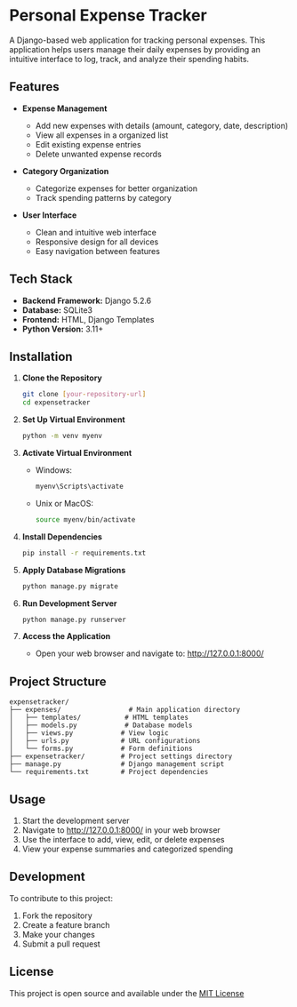 # Personal Expense Tracker

A Django-based web application for tracking personal expenses. This application helps users manage their daily expenses by providing an intuitive interface to log, track, and analyze their spending habits.

## Features

- **Expense Management**
  - Add new expenses with details (amount, category, date, description)
  - View all expenses in a organized list
  - Edit existing expense entries
  - Delete unwanted expense records
  
- **Category Organization**
  - Categorize expenses for better organization
  - Track spending patterns by category

- **User Interface**
  - Clean and intuitive web interface
  - Responsive design for all devices
  - Easy navigation between features

## Tech Stack

- **Backend Framework:** Django 5.2.6
- **Database:** SQLite3
- **Frontend:** HTML, Django Templates
- **Python Version:** 3.11+

## Installation

1. **Clone the Repository**
   ```bash
   git clone [your-repository-url]
   cd expensetracker
   ```

2. **Set Up Virtual Environment**
   ```bash
   python -m venv myenv
   ```

3. **Activate Virtual Environment**
   - Windows:
     ```bash
     myenv\Scripts\activate
     ```
   - Unix or MacOS:
     ```bash
     source myenv/bin/activate
     ```

4. **Install Dependencies**
   ```bash
   pip install -r requirements.txt
   ```

5. **Apply Database Migrations**
   ```bash
   python manage.py migrate
   ```

6. **Run Development Server**
   ```bash
   python manage.py runserver
   ```

7. **Access the Application**
   - Open your web browser and navigate to: http://127.0.0.1:8000/

## Project Structure

```
expensetracker/
├── expenses/                 # Main application directory
│   ├── templates/           # HTML templates
│   ├── models.py            # Database models
│   ├── views.py            # View logic
│   ├── urls.py             # URL configurations
│   └── forms.py            # Form definitions
├── expensetracker/         # Project settings directory
├── manage.py               # Django management script
└── requirements.txt        # Project dependencies
```

## Usage

1. Start the development server
2. Navigate to http://127.0.0.1:8000/ in your web browser
3. Use the interface to add, view, edit, or delete expenses
4. View your expense summaries and categorized spending

## Development

To contribute to this project:

1. Fork the repository
2. Create a feature branch
3. Make your changes
4. Submit a pull request

## License

This project is open source and available under the [MIT License](LICENSE)
